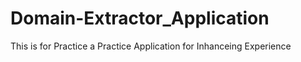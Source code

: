 # Domain-Extractor_Application
This is  for Practice a Practice Application for Inhanceing Experience 
